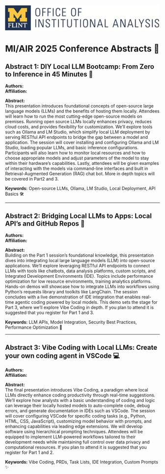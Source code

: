 <p align="center">
  <img src="logo_IA.jpg" alt="Conference Logo" width="1000"/>
</p>

# MI/AIR 2025 Conference Abstracts 🎉

## Abstract 1: DIY Local LLM Bootcamp: From Zero to Inference in 45 Minutes 🤖
**Authors:**  
**Affiliation:**  

**Abstract:**  
This presentation introduces foundational concepts of open-source large language models (LLMs) and the benefits of hosting them locally. Attendees will learn how to run the most cutting-edge open-source models on premises. Running open source LLMs locally enhances privacy, reduces cloud costs, and provides flexibility for customization. We’ll explore tools such as Ollama and LM Studio, which simplify local LLM deployment by serving RESTful API endpoints to bridge the gap between a model and application. The session will cover installing and configuring Ollama and LM Studio, loading popular LLMs, and basic inference configurations. Participants will also learn how to monitor local resources and how to choose appropriate models and adjust parameters of the model to stay within their hardware’s capabilities. Lastly, attendees will be given examples of interacting with the models via command-line interfaces and built in Retrieval-Augmented Generation (RAG) chat bot. More in depth topics will be covered in Part2 and 3.

**Keywords:** Open-source LLMs, Ollama, LM Studio, Local Deployment, API Basics 🛠️

---

## Abstract 2: Bridging Local LLMs to Apps: Local API’s and GitHub Repos 🔗
**Authors:**  
**Affiliation:**  

**Abstract:**  
Building on the Part 1 session’s foundational knowledge, this presentation dives into integrating local large language models (LLM) into open-source applications. We’ll explore leveraging RESTful API endpoints to connect LLMs with tools like chatbots, data analysis platforms, custom scripts, and Integrated Development Environments (IDE). Topics include performance optimization for low resource environments, training analytics platforms. Hands-on demos will showcase how to integrate LLMs into workflows using Python’s requests library and toolkits like LangChain. The session concludes with a live demonstration of IDE integration that enables real-time agentic coding powered by local models. This demo sets the stage for Part 3, where we’ll explore Vibe Coding in depth. If you plan to attend it is suggested that you register for Part 1 and 3.

**Keywords:** LLM APIs, Model Integration, Security Best Practices, Performance Optimization 🚀

---

## Abstract 3: Vibe Coding with Local LLMs: Create your own coding agent in VSCode 💻
**Authors:**  
**Affiliation:**  

**Abstract:**  
The final presentation introduces Vibe Coding, a paradigm where local LLMs directly enhance coding productivity through real-time suggestions. We’ll explore how analysts with a basic understanding of coding and logic can leverage their locally hosted models to auto-complete code, debug errors, and generate documentation in IDEs such as VSCode. The session will cover configuring VSCode for specific coding tasks (e.g., Python, HTML, CSS, JavaScript), customizing model behavior with prompts, and enhancing capabilities via leading edge extensions. We will develop software using hierarchical prompting techniques. Attendees will be equipped to implement LLM-powered workflows tailored to their development needs while maintaining full control over data privacy and computational resources. If you plan to attend it is suggested that you register for Part 1 and 2.

**Keywords:** Vibe Coding, PRDs, Task Lists, IDE Integration, Custom Prompts ✨
